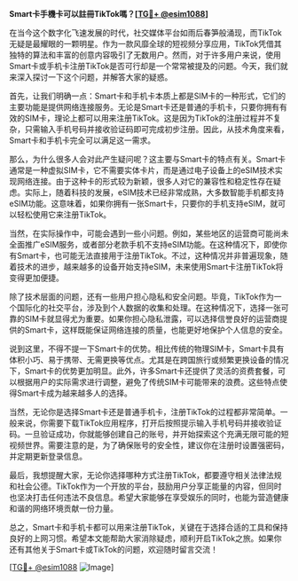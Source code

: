 **Smart卡手機卡可以註冊TikTok嗎？[[TG💪+ @esim1088](https://t.me/s/esim1088)]**

在当今这个数字化飞速发展的时代，社交媒体平台如雨后春笋般涌现，而TikTok无疑是最耀眼的一颗明星。作为一款风靡全球的短视频分享应用，TikTok凭借其独特的算法和丰富的创意内容吸引了无数用户。然而，对于许多用户来说，使用Smart卡或手机卡注册TikTok是否可行却是一个常常被提及的问题。今天，我们就来深入探讨一下这个问题，并解答大家的疑惑。

首先，让我们明确一点：Smart卡和手机卡本质上都是SIM卡的一种形式，它们的主要功能是提供网络连接服务。无论是Smart卡还是普通的手机卡，只要你拥有有效的SIM卡，理论上都可以用来注册TikTok。这是因为TikTok的注册过程并不复杂，只需输入手机号码并接收验证码即可完成初步注册。因此，从技术角度来看，Smart卡和手机卡完全可以满足这一需求。

那么，为什么很多人会对此产生疑问呢？这主要与Smart卡的特点有关。Smart卡通常是一种虚拟SIM卡，它不需要实体卡片，而是通过电子设备上的eSIM技术实现网络连接。由于这种卡的形式较为新颖，很多人对它的兼容性和稳定性存在疑虑。实际上，随着科技的发展，eSIM技术已经非常成熟，大多数智能手机都支持eSIM功能。这意味着，如果你拥有一张Smart卡，只要你的手机支持eSIM，就可以轻松使用它来注册TikTok。

当然，在实际操作中，可能会遇到一些小问题。例如，某些地区的运营商可能尚未全面推广eSIM服务，或者部分老款手机不支持eSIM功能。在这种情况下，即使你有Smart卡，也可能无法直接用于注册TikTok。不过，这种情况并非普遍现象，随着技术的进步，越来越多的设备开始支持eSIM，未来使用Smart卡注册TikTok将变得更加便捷。

除了技术层面的问题，还有一些用户担心隐私和安全问题。毕竟，TikTok作为一个国际化的社交平台，涉及到个人数据的收集和处理。在这种情况下，选择一张可靠的SIM卡就显得尤为重要。如果你担心隐私泄露，可以选择信誉良好的运营商提供的Smart卡，这样既能保证网络连接的质量，也能更好地保护个人信息的安全。

说到这里，不得不提一下Smart卡的优势。相比传统的物理SIM卡，Smart卡具有体积小巧、易于携带、无需更换等优点。尤其是在跨国旅行或频繁更换设备的情况下，Smart卡的优势更加明显。此外，许多Smart卡还提供了灵活的资费套餐，可以根据用户的实际需求进行调整，避免了传统SIM卡可能带来的浪费。这些特点使得Smart卡成为越来越多人的选择。

当然，无论你是选择Smart卡还是普通手机卡，注册TikTok的过程都非常简单。一般来说，你需要下载TikTok应用程序，打开后按照提示输入手机号码并接收验证码。一旦验证成功，你就能够创建自己的账号，并开始探索这个充满无限可能的短视频世界。需要注意的是，为了确保账号的安全性，建议你在注册时设置强密码，并定期更新登录信息。

最后，我想提醒大家，无论你选择哪种方式注册TikTok，都要遵守相关法律法规和社会公德。TikTok作为一个开放的平台，鼓励用户分享正能量的内容，但同时也坚决打击任何违法不良信息。希望大家能够在享受娱乐的同时，也能为营造健康和谐的网络环境贡献一份力量。

总之，Smart卡和手机卡都可以用来注册TikTok，关键在于选择合适的工具和保持良好的上网习惯。希望本文能帮助大家消除疑虑，顺利开启TikTok之旅。如果你还有其他关于Smart卡或TikTok的问题，欢迎随时留言交流！

[[TG💪+ @esim1088](https://t.me/s/esim1088) ![Image](https://i.postimg.cc/4NQfJmqS/Snipaste-2025-05-13-00-14-12.png)]